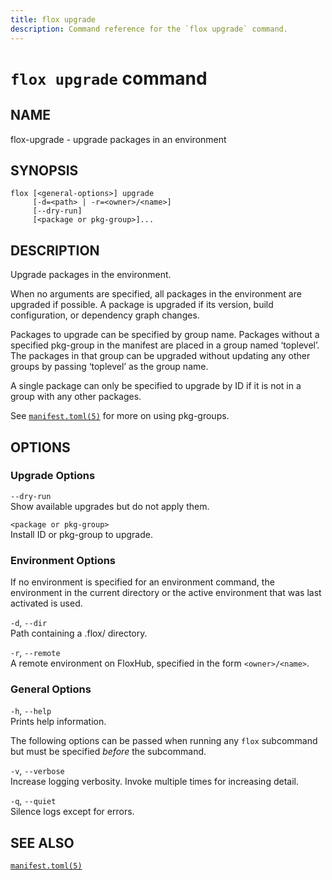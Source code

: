```yaml
---
title: flox upgrade
description: Command reference for the `flox upgrade` command.
---
```


# `flox upgrade` command

## NAME

flox-upgrade - upgrade packages in an environment

## SYNOPSIS

    flox [<general-options>] upgrade
         [-d=<path> | -r=<owner>/<name>]
         [--dry-run]
         [<package or pkg-group>]...

## DESCRIPTION

Upgrade packages in the environment.

When no arguments are specified, all packages in the environment are
upgraded if possible. A package is upgraded if its version, build
configuration, or dependency graph changes.

Packages to upgrade can be specified by group name. Packages without a
specified pkg-group in the manifest are placed in a group named
‘toplevel’. The packages in that group can be upgraded without updating
any other groups by passing ‘toplevel’ as the group name.

A single package can only be specified to upgrade by ID if it is not in
a group with any other packages.

See [`manifest.toml(5)`](./manifest.toml.md) for more on using
pkg-groups.

## OPTIONS

### Upgrade Options

`--dry-run`  
Show available upgrades but do not apply them.

`<package or pkg-group>`  
Install ID or pkg-group to upgrade.

### Environment Options

If no environment is specified for an environment command, the
environment in the current directory or the active environment that was
last activated is used.

`-d`, `--dir`  
Path containing a .flox/ directory.

`-r`, `--remote`  
A remote environment on FloxHub, specified in the form `<owner>/<name>`.

### General Options

`-h`, `--help`  
Prints help information.

The following options can be passed when running any `flox` subcommand
but must be specified *before* the subcommand.

`-v`, `--verbose`  
Increase logging verbosity. Invoke multiple times for increasing detail.

`-q`, `--quiet`  
Silence logs except for errors.

## SEE ALSO

[`manifest.toml(5)`](./manifest.toml.md)
